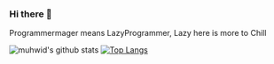 ### Hi there 👋
Programmermager means LazyProgrammer, Lazy here is more to Chill

![muhwid's github stats](https://github-readme-stats.vercel.app/api?username=programmermager)
[![Top Langs](https://github-readme-stats.vercel.app/api/top-langs/?username=programmermager)](https://github.com/anuraghazra/github-readme-stats)

<!--
**programmermager/programmermager** is a ✨ _special_ ✨ repository because its `README.md` (this file) appears on your GitHub profile.

Here are some ideas to get you started:

- 🔭 I’m currently working on ...
- 🌱 I’m currently learning ...
- 👯 I’m looking to collaborate on ...
- 🤔 I’m looking for help with ...
- 💬 Ask me about ...
- 📫 How to reach me: ...
- 😄 Pronouns: ...
- ⚡ Fun fact: ...
-->
